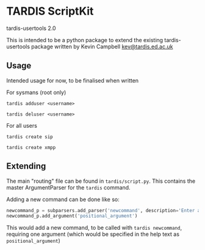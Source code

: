 # TARDIS ScriptKit

tardis-usertools 2.0

This is intended to be a python package to extend the existing tardis-usertools package written by Kevin Campbell <kev@tardis.ed.ac.uk>

## Usage
Intended usage for now, to be finalised when written

For sysmans (root only)

```tardis adduser <username>```

```tardis deluser <username>```

For all users

```tardis create sip```

```tardis create xmpp```

## Extending
The main "routing" file can be found in ```tardis/script.py```. This contains the master ArgumentParser for the ```tardis``` command.

Adding a new command can be done like so:
```python
newcommand_p = subparsers.add_parser('newcommand', description='Enter a short description of your new command')
newcommand_p.add_argument('positional_argument')
```
This would add a new command, to be called with ```tardis newcommand```, requiring one argument (which would be specified in the help text as ```positional_argument```)